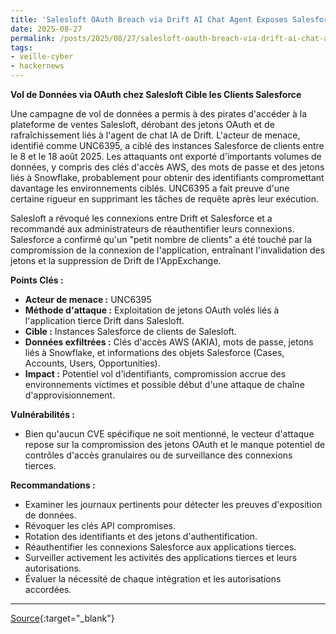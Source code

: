 ```yaml
---
title: 'Salesloft OAuth Breach via Drift AI Chat Agent Exposes Salesforce Customer Data'
date: 2025-08-27
permalink: /posts/2025/08/27/salesloft-oauth-breach-via-drift-ai-chat-agent-exposes-salesforce-customer-data/
tags:
- veille-cyber
- hackernews
---
```

**Vol de Données via OAuth chez Salesloft Cible les Clients Salesforce**

Une campagne de vol de données a permis à des pirates d'accéder à la plateforme de ventes Salesloft, dérobant des jetons OAuth et de rafraîchissement liés à l'agent de chat IA de Drift. L'acteur de menace, identifié comme UNC6395, a ciblé des instances Salesforce de clients entre le 8 et le 18 août 2025. Les attaquants ont exporté d'importants volumes de données, y compris des clés d'accès AWS, des mots de passe et des jetons liés à Snowflake, probablement pour obtenir des identifiants compromettant davantage les environnements ciblés. UNC6395 a fait preuve d'une certaine rigueur en supprimant les tâches de requête après leur exécution.

Salesloft a révoqué les connexions entre Drift et Salesforce et a recommandé aux administrateurs de réauthentifier leurs connexions. Salesforce a confirmé qu'un "petit nombre de clients" a été touché par la compromission de la connexion de l'application, entraînant l'invalidation des jetons et la suppression de Drift de l'AppExchange.

**Points Clés :**

*   **Acteur de menace :** UNC6395
*   **Méthode d'attaque :** Exploitation de jetons OAuth volés liés à l'application tierce Drift dans Salesloft.
*   **Cible :** Instances Salesforce de clients de Salesloft.
*   **Données exfiltrées :** Clés d'accès AWS (AKIA), mots de passe, jetons liés à Snowflake, et informations des objets Salesforce (Cases, Accounts, Users, Opportunities).
*   **Impact :** Potentiel vol d'identifiants, compromission accrue des environnements victimes et possible début d'une attaque de chaîne d'approvisionnement.

**Vulnérabilités :**

*   Bien qu'aucun CVE spécifique ne soit mentionné, le vecteur d'attaque repose sur la compromission des jetons OAuth et le manque potentiel de contrôles d'accès granulaires ou de surveillance des connexions tierces.

**Recommandations :**

*   Examiner les journaux pertinents pour détecter les preuves d'exposition de données.
*   Révoquer les clés API compromises.
*   Rotation des identifiants et des jetons d'authentification.
*   Réauthentifier les connexions Salesforce aux applications tierces.
*   Surveiller activement les activités des applications tierces et leurs autorisations.
*   Évaluer la nécessité de chaque intégration et les autorisations accordées.

---
[Source](https://thehackernews.com/2025/08/salesloft-oauth-breach-via-drift-ai.html){:target="_blank"}
